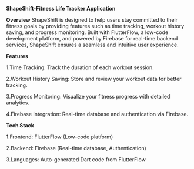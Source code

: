 **ShapeShift-Fitness Life Tracker Application**

**Overview**
ShapeShift is designed to help users stay committed to their fitness goals by providing features such as time tracking, workout history saving, and progress monitoring. Built with FlutterFlow, a low-code development platform, and powered by Firebase for real-time backend services, ShapeShift ensures a seamless and intuitive user experience.

**Features**

1.Time Tracking: Track the duration of each workout session.

2.Workout History Saving: Store and review your workout data for better tracking.

3.Progress Monitoring: Visualize your fitness progress with detailed analytics.

4.Firebase Integration: Real-time database and authentication via Firebase.

**Tech Stack**

1.Frontend: FlutterFlow (Low-code platform)

2.Backend: Firebase (Real-time database, Authentication)

3.Languages: Auto-generated Dart code from FlutterFlow
